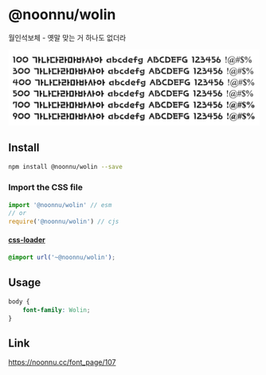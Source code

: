 # @noonnu/wolin

월인석보체 - 옛말 맞는 거 하나도 없더라

![example](./example.png)

## Install

```bash
npm install @noonnu/wolin --save
```

### Import the CSS file

```js
import '@noonnu/wolin' // esm
// or
require('@noonnu/wolin') // cjs
```

#### [css-loader](https://github.com/webpack-contrib/css-loader)

```css
@import url('~@noonnu/wolin');
```

## Usage

```css
body {
    font-family: Wolin;
}
```

## Link

https://noonnu.cc/font_page/107
